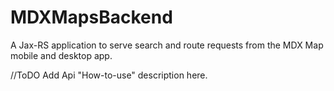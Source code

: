 # MDXMapsBackend
A Jax-RS application to serve search and route requests from the MDX Map mobile and desktop app.

//ToDO Add Api "How-to-use" description here.
